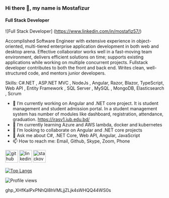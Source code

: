 ### Hi there 👋, my name is Mostafizur
#### Full Stack Developer
![Full Stack Developer] (https://www.linkedin.com/in/mostafiz57/)

Accomplished Software Engineer with extensive experience in object-oriented, multi-tiered enterprise application development in both web and desktop arena. Effective collaborator works well in a fast-moving team environment, delivers efficient solutions on time; supports existing applications while working on multiple concurrent projects. Fullstack developer contributes to both the front and back end. Writes clean, well-structured code, and mentors junior developers.

Skills: C#.NET , ASP.NET MVC , NodeJs , Angular, Razor, Blazor, TypeScript, Web API , Entity Framework , SQL Server , MySQL , MongoDB, Elasticsearch , Scrum

- 🔭 I’m currently working on Angular and .NET core project. It is student management and student admission portal. In a student management system has number of modules like dashboard, registration, attendance, graduation.  https://irasv1.iub.edu.bd/  
- 🌱 I’m currently learning Azure and AWS lambda, docker and kubernetes  
- 👯 I’m looking to collaborate on Angular and .NET core projects 
- 💬 Ask me about C#, .NET Core, Web API, Angular, JavaScript  
- 📫 How to reach me: Email, Github, Skype, Zoom, Phone 


[<img src='https://cdn.jsdelivr.net/npm/simple-icons@3.0.1/icons/github.svg' alt='github' height='40'>](https://github.com/sourcecode71)  [<img src='https://cdn.jsdelivr.net/npm/simple-icons@3.0.1/icons/linkedin.svg' alt='linkedin' height='40'>](https://www.linkedin.com/in/mostafiz57/)  [<img src='https://cdn.jsdelivr.net/npm/simple-icons@3.0.1/icons/stackoverflow.svg' alt='stackoverflow' height='40'>](https://stackoverflow.com/users/2123853)  

[![Top Langs](https://github-readme-stats.vercel.app/api/top-langs/?username=sourcecode71)](https://github.com/anuraghazra/github-readme-stats)

![Profile views](https://gpvc.arturio.dev/sourcecode71)  




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
